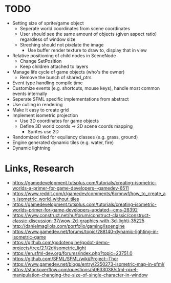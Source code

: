 # TODO
- Setting size of sprite/game object
    - Seperate world coordinates from scene coordinates
    - User should see the same amount of objects (given aspect ratio) regardless of window size
    - Streching should not pixelate the image
        - Use buffer render texture to draw to, display that in view
- Relative positioning of child nodes in SceneNode
    - Change SetPosition
    - Keep children attached to layers
- Manage life cycle of game objects (who's the owner)
    - Remove the bunch of shared_ptrs
- Event type handling compile time
- Customize events (e.g. shortcuts, mouse keys), handle most common events internally
- Seperate SFML specific implementations from abstract
- Use culling in rendering
- Make it easy to create grid
- Implement isometric projection
    - Use 3D coordinates for game objects
    - Define 3D world coords -> 2D scene coords mapping
        - Sprites use 2D
- Randomized tiled for equilancy classes (e.g. grass, ground)
- Engine generated dynamic tiles (e.g. water, fire)
- Dynamic lightning

# Links, Research
- <https://gamedevelopment.tutsplus.com/tutorials/creating-isometric-worlds-a-primer-for-game-developers--gamedev-6511>
- <https://www.reddit.com/r/gamedev/comments/6cmnwf/how_to_create_an_isometric_world_without_tiles>
- <https://gamedevelopment.tutsplus.com/tutorials/creating-isometric-worlds-primer-for-game-developers-updated--cms-28392>
- <https://www.construct.net/hu/forum/construct-classic/construct-classic-discussion-37/wow-2d-graphics-with-3d-lighti-35225>
- <http://danielmagliola.com/portfolio/gaming/isoengine>
- <https://www.gamedev.net/forums/topic/288140-dynamic-lighting-in-isometric-game>
- <https://github.com/godotengine/godot-demo-projects/tree/2.1/2d/isometric_light>
- <https://en.sfml-dev.org/forums/index.php?topic=23751.0>
- <https://github.com/SFML/SFML/wiki/Project:-Thor>
- https://www.gamedev.net/blogs/entry/2250273-isometric-map-in-sfml/
- https://stackoverflow.com/questions/50633038/sfml-pixel-manipulation-changing-the-size-of-single-character-in-window
